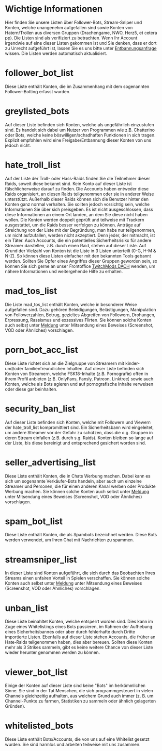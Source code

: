 # Wichtige Informationen
Hier finden Sie unsere Listen über Follower-Bots, Stream-Sniper und Konten, welche unangenehm aufgefallen sind sowie Konten
von Hatern/Trollen aus diversen Gruppen (Drachengame, NWO, Herz5, et cetera pp).
Die Listen sind als verifiziert zu betrachten. Wenn Ihr Account irgendwie auf eine dieser Listen gekommen ist und Sie 
denken, dass er dort zu Unrecht aufgeführt ist, lassen Sie es uns bitte unter [Entbannungsanfrage](mailto:unban@isds.tech) wissen. 
Die Listen werden automatisch aktualisiert. 

# follower_bot_list
Diese Liste enthält Konten, die im Zusammenhang mit dem sogenannten Follower-Botting erfasst wurden.

# greylisted_bots
Auf dieser Liste befinden sich Konten, welche als ungefährlich einzustufen sind. Es handelt sich dabei um Nutzer von Programmen wie z.B. Chatterino oder Bots, welche keine böswilligen/schadhaften Funktionen in sich tragen. Explizit empfohlen wird eine Freigabe/Entbannung dieser Konten von uns jedoch nicht.

# hate_troll_list
Auf der Liste der Troll- oder Hass-Raids finden Sie die Teilnehmer dieser Raids, soweit diese bekannt sind.
Kein Konto auf dieser Liste ist fälschlicherweise darauf zu finden. Die Accounts haben entweder diese Raids organisiert, an diesen Raids teilgenommen
oder sie in anderer Weise unterstützt. Außerhalb dieser Raids können sich die Benutzer hinter den Konten ganz normal verhalten. Sie sollten
jedoch vorsichtig sein, welche Informationen Sie über sich preisgeben. Es ist nicht ausgeschlossen, dass diese Informationen an einem Ort landen,
an dem Sie diese nicht haben wollen. Die Konten werden doppelt geprüft und teilweise mit Trackern ausgestattet, um die Raids besser verfolgen zu können.
Anträge auf Streichung von der Liste mit der Begründung, man habe nur teilgenommen, um nicht aufzufallen, werden nicht akzeptiert. Denn jeder, der mitmacht,
ist ein Täter. Auch Accounts, die ein potentielles Sicherheitsrisiko für andere Streamer darstellen, z.B. durch einen Raid, stehen auf dieser Liste.
Auf Grund der Vielzahl von Konten ist die Liste in 3 Listen unterteilt (0-G, H-M & N-Z). So können diese Listen einfacher mit den bekannten Tools gebannt werden.
Sollten Sie Opfer eines Angriffes dieser Gruppen geworden sein, so können Sie sich gerne an unser Frontoffice [TwitchMods DACH](https://discord.gg/e8YgSBeX86) wenden, um nähere Informationen und weitergehende Hilfe zu erhalten.

# mad_tos_list
Die Liste mad_tos_list enthält Konten, welche in besonderer Weise aufgefallen sind. Dazu gehören Beleidigungen, Belästigungen,
Manipulation von Followerzahlen, Betrug, gezieltes Abgreifen von Followern, Drohungen, Erpressung, Rassismus und exzessives Flirten.
Sie können solche Konten auch selbst unter [Meldung](mailto:github@isds.tech) unter Mitsendung eines Beweises (Screenshot, VOD oder Ähnliches) vorschlagen.

# porn_bot_acc_list

Diese Liste richtet sich an die Zielgruppe von Streamern mit kinder- und/oder familienfreundlichen Inhalten. Auf dieser Liste befinden sich Konten von Streamern, welche FSK18-Inhalte (z.B. Pornografie) offen in ihrem Profil anbieten (z.B. OnlyFans, Fansly, Patreon, Linktree) sowie auch Konten, welche als Bots agieren und auf pornografische Inhalte verweisen oder diese gar beinhalten.

# security_ban_list
Auf dieser Liste befinden sich Konten, welche mit Followern und Viewern der hate_troll_list kompromittiert sind. Ein Sicherheitsbann wird eingeleitet, um andere Streamer vor der Gefahr zu schützen, dass die o.g. Gruppen in deren Stream einfallen (z.B. durch s.g. Raids). Konten bleiben so lange auf der Liste, bis diese bereinigt und entsprechend gesichert worden sind.

# seller_advertising_list
Diese Liste enthält Konten, die in Chats Werbung machen. Dabei kann es sich um sogenannte Verkäufer-Bots handeln, aber auch um einzelne Streamer
und Personen, die für einen anderen Kanal werben oder Produkte Werbung machen.
Sie können solche Konten auch selbst unter [Meldung](mailto:github@isds.tech) unter Mitsendung eines Beweises (Screenshot, VOD oder Ähnliches) vorschlagen.

# spam_bot_list
Diese Liste enthält Konten, die als Spambots bezeichnet werden. Diese Bots werden verwendet, um Ihren Chat mit Nachrichten zu spammen.

# streamsniper_list
In dieser Liste sind Konten aufgeführt, die sich durch das Beobachten Ihres Streams einen unfairen Vorteil in Spielen verschaffen.
Sie können solche Konten auch selbst unter [Meldung](mailto:github@isds.tech) unter Mitsendung eines Beweises (Screenshot, VOD oder Ähnliches) vorschlagen.

# unban_list
Diese Liste beinahltet Konten, welche entsperrt worden sind. Dies kann im Zuge eines Whitelistings eines Bots passieren, im Rahmen der Aufhebung eines Sicherheitsbannes
oder aber durch fehlerhafte durch Dritte importierte Listen. Ebenfalls auf dieser Liste stehen Accounts, die früher an Hate-Raids teilgenommen haben, dies aber bereuen.
Sollten diese Konten mehr als 3 Strikes sammeln, gibt es keine weitere Chance von dieser Liste wieder herunter genommen werden zu können.

# viewer_bot_list
Einige der Konten auf dieser Liste sind keine "Bots" im herkömmlichen Sinne. Sie sind in der Tat Menschen, die sich programmgesteuert in vielen Channels gleichzeitig
aufhalten, aus welchem Grund auch immer (z. B. um Channel-Punkte zu farmen, Statistiken zu sammeln oder ähnlich gelagerten Gründen).

# whitelisted_bots
Diese Liste enthält Bots/Accounts, die von uns auf eine Whitelist gesetzt wurden. Sie sind harmlos und arbeiten teilweise mit uns zusammen.

